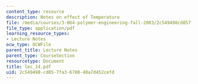 ```yaml
---
content_type: resource
description: Notes on effect of Temperature
file: /media/courses/3-064-polymer-engineering-fall-2003/2c549498cd857fa3670040a7d452cefd_lec_14.pdf
file_type: application/pdf
learning_resource_types:
- Lecture Notes
ocw_type: OCWFile
parent_title: Lecture Notes
parent_type: CourseSection
resourcetype: Document
title: lec_14.pdf
uid: 2c549498-cd85-7fa3-6700-40a7d452cefd
---
```

